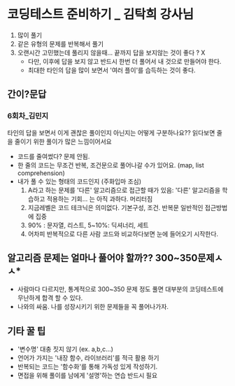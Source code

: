 # 코딩테스트 준비하기 _ 김탁희 강사님
1. 많이 풀기
2. 같은 유형의 문제를 반복해서 풀기
3. 오랜시간 고민했는데 풀리지 않을때... 끝까지 답을 보지않는 것이 좋다 ? X
    - 다만, 이후에 답을 보지 않고 반드시 한번 더 풀어서 내 것으로 만들어야 한다.
    - 최대한 타인의 답을 많이 보면서 '여러 플이'를 습득하는 것이 좋다.
## 간이?문답
### 6회차_김민지
​타인의 답을 보면서 이게 괜찮은 풀이인지 아닌지는 어떻게 구분하나요?? 읽다보면 줄을 줄이기 위한 풀이가 많은 느낌이어서요
 - 코드를 줄여썼다? 문제 안됨.
 - 한 줄의 코드는 무조건 반복, 조건문으로 풀어나갈 수가 있어요. (map, list comprehension)
 - 내가 풀 수 있는 형태의 코드인지 (주화입마 조심)
    1. A라고 하는 문제를 '다른' 알고리즘으로 접근할 때가 있음: '다른' 알고리즘을 학습하고 적용하는 기회... 는 아직 과하다. 머리터짐
    2. 지금레벨은 코드 테크닉은 의미없다. 기본구성, 조건. 반복문 일반적인 접근방법에 집중
    3. 90% : 문자열, 리스트,  5~10%: 딕셔너리, 세트
    4. 어차피 반복적으로 다른 사람 코드와 비교하다보면 눈에 들어오기 시작한다.

## 알고리즘 문제는 얼마나 풀어야 할까?? 300~350문제ㅅ ㅅ*
- 사람마다 다르지만, 통계적으로 300~350 문제 정도 풀면 대부분의 코딩테스트에 무난하게 합격 할 수 있다.
- 나와의 싸움. 나를 성장시키기 위한 문제들을 꼭 풀어나가자.

## 기타 꿀 팁
- '변수명' 대충 짓지 않기 (ex. a,b,c...)
- 언어가 가지는 '내장 함수, 라이브러리'를 적극 활용 하기
- 반복되는 코드는 '함수화'를 통해 가독성 있게 작성하기.
- 면접을 위해 풀이를 남에게 '설명'하는 연습 반드시 필요